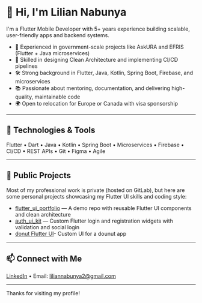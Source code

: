 # 👋 Hi, I'm Lilian Nabunya

I'm a Flutter Mobile Developer with 5+ years experience building scalable, user-friendly apps and backend systems.

- 🧭 Experienced in government-scale projects like AskURA and EFRIS (Flutter + Java microservices)
- 🚀 Skilled in designing Clean Architecture and implementing CI/CD pipelines
- 🛠️ Strong background in Flutter, Java, Kotlin, Spring Boot, Firebase, and microservices
- 📚 Passionate about mentoring, documentation, and delivering high-quality, maintainable code
- 🌍 Open to relocation for Europe or Canada with visa sponsorship

---

## 🔧 Technologies & Tools

Flutter • Dart • Java • Kotlin • Spring Boot • Microservices • Firebase • CI/CD • REST APIs • Git • Figma • Agile

---

## 📂 Public Projects

Most of my professional work is private (hosted on GitLab), but here are some personal projects showcasing my Flutter UI skills and coding style:

- [flutter_ui_portfolio](#) — A demo repo with reusable Flutter UI components and clean architecture
- [auth_ui_kit](https://github.com/NabunyaLilian/auth-ui-kit) — Custom Flutter login and registration widgets with validation and social login
- [donut Flutter UI](https://github.com/NabunyaLilian/donutAppUI)- Custom UI for a dounut app

---

## 📫 Connect with Me

[LinkedIn](https://www.linkedin.com/in/nabunya-lilian) • Email: liliannabunya2@gmail.com

---

Thanks for visiting my profile!
